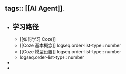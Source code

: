 tags:: [[AI Agent]],
---

- ## 学习路径
	- [[如何学习 Coze]]
	- [[Coze 基本概念]]
	  logseq.order-list-type:: number
	- [[Coze 模型设置]]
	  logseq.order-list-type:: number
	- logseq.order-list-type:: number
-
-